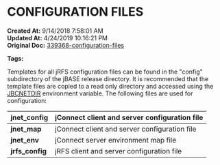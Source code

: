 # CONFIGURATION FILES

**Created At:** 9/14/2018 7:58:01 AM  
**Updated At:** 4/24/2019 10:16:21 PM  
**Original Doc:** [339368-configuration-files](https://docs.jbase.com/44204-remote-files/339368-configuration-files)  

**Tags:**
<badge text='jrfs configuration' vertical='middle' />

Templates for all jRFS configuration files can be found in the "config" subdirectory of the jBASE release directory. It is recommended that the template files are copied to a read only directory and accessed using the [JBCNETDIR](https://https://static.zumasys.com/jbase/r99/knowledgebase/manuals/3.0/30manpages/man/env2_JBCNETDIR.htm) environment variable. The following files are used for configuration:


| **jnet\_config**<br> | jConnect client and server configuration file<br> |
| --- | --- |
| **jnet\_map**<br> | jConnect client and server configuration file<br> |
| **jnet\_env**<br> | jConnect server environment map file<br> |
| **jrfs\_config**<br> | jRFS client and server configuration file |

